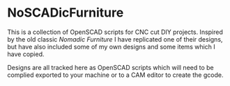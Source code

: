 # NoSCADicFurniture

This is a collection of OpenSCAD scripts for CNC cut DIY projects. Inspired by the old classic *Nomadic Furniture* I have replicated one of their designs, but have also included some of my own designs and some items which I have copied. 

Designs are all tracked here as OpenSCAD scripts which will need to be complied exported to your machine or to a CAM editor to create the gcode. 
